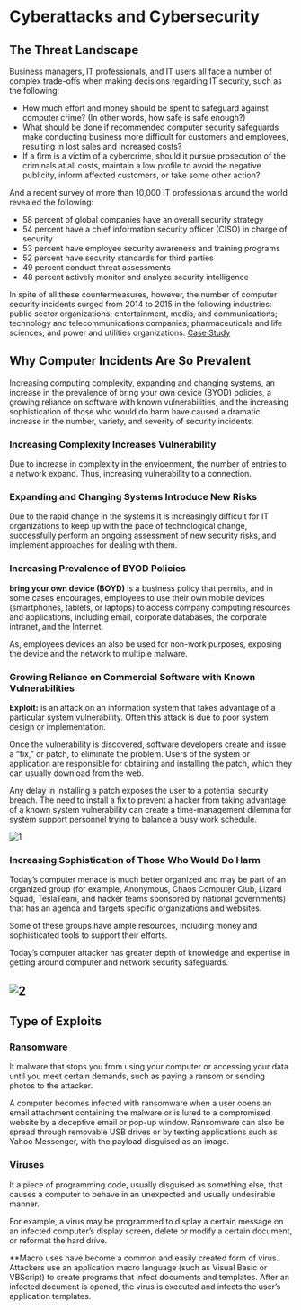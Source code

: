# Cyberattacks and Cybersecurity

## The Threat Landscape

Business managers, IT professionals, and IT users all face a number of complex trade-offs when making decisions regarding IT security, such as the following:
* How much effort and money should be spent to safeguard against computer crime? (In other words, how safe is safe enough?)
* What should be done if recommended computer security safeguards make conducting business more difficult for customers and employees, resulting in lost sales and increased costs?
* If a firm is a victim of a cybercrime, should it pursue prosecution of the criminals at all costs, maintain a low profile to avoid the negative publicity, inform affected customers, or take some other action?

And a recent survey of more than 10,000 IT professionals around the world revealed the following:
* 58 percent of global companies have an overall security strategy
* 54 percent have a chief information security officer (CISO) in charge of security
* 53 percent have employee security awareness and training programs
* 52 percent have security standards for third parties
* 49 percent conduct threat assessments
* 48 percent actively monitor and analyze security intelligence

In spite of all these countermeasures, however, the number of computer security incidents surged from 2014 to 2015 in the following industries: public sector organizations; entertainment, media, and communications; technology and telecommunications companies; pharmaceuticals and life sciences; and power and utilities organizations. [Case Study](https://www.pwc.com/us/en/services/consulting/cybersecurity/library/information-security-survey.html) 

## Why Computer Incidents Are So Prevalent

Increasing computing complexity, expanding and changing systems, an increase in the prevalence of bring your own device (BYOD) policies, a growing reliance on software with known vulnerabilities, and the increasing sophistication of those who would do harm have caused a dramatic increase in the number, variety, and severity of security incidents.

### Increasing Complexity Increases Vulnerability
Due to increase in complexity in the envioenment, the number of entries to a network expand. Thus, increasing vulnerability to a connection. 

### Expanding and Changing Systems Introduce New Risks
Due to the rapid change in the systems it is increasingly difficult for IT organizations to keep up with the pace of technological change, successfully perform an ongoing assessment of new security risks, and implement approaches for dealing with them.

### Increasing Prevalence of BYOD Policies
**bring your own device (BOYD)** is a business policy that permits, and in some cases encourages, employees to use their own mobile devices (smartphones, tablets, or laptops) to access company computing resources and applications, including email, corporate databases, the corporate intranet, and the Internet. 

As, employees devices an also be used for non-work purposes, exposing the device and the network to multiple malware. 

### Growing Reliance on Commercial Software with Known Vulnerabilities  
**Exploit:** is an attack on an information system that takes advantage of a particular system vulnerability. Often this attack is due to poor system design or implementation.

Once the vulnerability is discovered, software developers create and issue a “fix,” or patch, to eliminate the problem. Users of the system or application are responsible for obtaining and installing the patch, which they can usually download from the web.

Any delay in installing a patch exposes the user to a potential security breach. The need to install a fix to prevent a hacker from taking advantage of a known system vulnerability can create a time-management dilemma for system support personnel trying to balance a busy work schedule.

![1](https://user-images.githubusercontent.com/19777060/57426818-d3fc2280-71d5-11e9-8a9a-0fb467ed94f5.PNG)

### Increasing Sophistication of Those Who Would Do Harm
Today’s computer menace is much better organized and may be part of an organized group (for example, Anonymous, Chaos Computer Club, Lizard Squad, TeslaTeam, and hacker teams sponsored by national governments) that has an agenda and targets specific organizations and websites. 

Some of these groups have ample resources, including money and sophisticated tools to support their efforts. 

Today’s computer attacker has greater depth of knowledge and expertise in getting around computer and network security safeguards.

![2](https://user-images.githubusercontent.com/19777060/57427020-e4f96380-71d6-11e9-9397-e785cd5c7d28.PNG)
---

## Type of Exploits 

### Ransomware
It malware that stops you from using your computer or accessing your data until you meet certain demands, such as paying a ransom or sending photos to the attacker. 

A computer becomes infected with ransomware when a user opens an email attachment containing the malware or is lured to a compromised website by a deceptive email or pop-up window. Ransomware can also be spread through removable USB drives or by texting applications such as Yahoo Messenger, with the payload disguised as an image.

### Viruses
It a piece of programming code, usually disguised as something else, that causes a computer to behave in an unexpected and usually undesirable manner. 

For example, a virus may be programmed to display a certain message on an infected computer’s display screen, delete or modify a certain document, or reformat the hard drive.

**Macro  uses have become a common and easily created form of virus. Attackers use an application macro language (such as Visual Basic or VBScript) to create programs that infect documents and templates. After an infected document is opened, the virus is executed and infects the user’s application templates.







